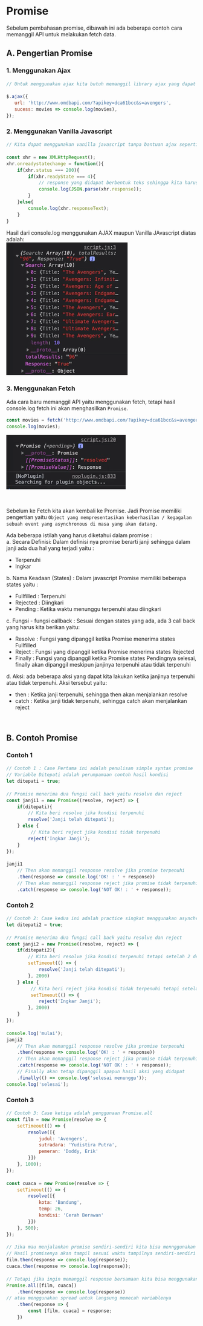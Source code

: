 # Promise

Sebelum pembahasan promise, dibawah ini ada beberapa contoh cara memanggil API untuk melakukan fetch data.

## A. Pengertian Promise
### 1. Menggunakan Ajax

```js
// Untuk menggunakan ajax kita butuh memanggil library ajax yang dapat kita download dari website resminya.Kemudian setelah kita panggil kita dapat gunakan seperti diabwah ini.

$.ajax({
   url: 'http://www.omdbapi.com/?apikey=dca61bcc&s=avengers',
   sucess: movies => console.log(movies), 
});
```

### 2. Menggunakan Vanilla Javascript

```js
// Kita dapat menggunakan vanilla javascript tanpa bantuan ajax seperti dibawah ini:

const xhr = new XMLHttpRequest();
xhr.onreadystatechange = function(){
    if(xhr.status === 200){
        if(xhr.readyState === 4){
            // response yang didapat berbentuk teks sehingga kita harus mengubah menjadi JSOn
            console.log(JSON.parse(xhr.response));
        }
    }else{
        console.log(xhr.responseText);
    }
}
```


Hasil dari console.log menggunakan AJAX maupun Vanilla JAvascript diatas adalah:  
![Ajax Result](images/ajax-result.PNG)

### 3. Menggunakan Fetch

Ada cara baru memanggil API yaitu menggunakan fetch, tetapi hasil console.log fetch ini akan menghasilkan `Promise`.

```js
const movies = fetch('http://www.omdbapi.com/?apikey=dca61bcc&s=avengers');
console.log(movies);
```

![Promise Result](images/promise-result.PNG)

<br />

Sebelum ke Fetch kita akan kembali ke Promise. Jadi Promise memiliki pengertian yaitu
`Object yang mempresentasikan keberhasilan / kegagalan sebuah event yang asynchronous di masa yang akan datang.`

Ada beberapa istilah yang harus diketahui dalam promise :  
a. Secara Definisi: Dalam definisi nya promise berarti janji sehingga dalam janji ada dua hal yang terjadi yaitu :
* Terpenuhi
* Ingkar

b. Nama Keadaan (States) : Dalam javascript Promise memiliki beberapa states yaitu :
* Fullfilled : Terpenuhi
* Rejected : Diingkari
* Pending : Ketika waktu menunggu terpenuhi atau diingkari

c. Fungsi - fungsi callback : Sesuai dengan states yang ada, ada 3 call back yang harus kita berikan yaitu:
* Resolve : Fungsi yang dipanggil ketika Promise menerima states Fullfilled
* Reject : Fungsi yang dipanggil ketika Promise menerima states Rejected
* Finally : Fungsi yang dipanggil ketika Promise states Pendingnya selesai, finally akan dipanggil meskipun janjinya terpenuhi atau tidak terpenuhi

d. Aksi: ada beberapa aksi yang dapat kita lakukan ketika janjinya terpenuhi atau tidak terpenuhi. Aksi tersebut yaitu:
* then : Ketika janji terpenuhi, sehingga then akan menjalankan resolve
* catch : Ketika janji tidak terpenuhi, sehingga catch akan menjalankan reject

<br />

## B. Contoh Promise


### Contoh 1
```js
// Contoh 1 : Case Pertama ini adalah penulisan simple syntax promise
// Variable Ditepati adalah perumpamaan contoh hasil kondisi
let ditepati = true;

// Promise menerima dua fungsi call back yaitu resolve dan reject
const janji1 = new Promise((resolve, reject) => {
    if(ditepati){
        // Kita beri resolve jika kondisi terpenuhi
        resolve('Janji telah ditepati');
    } else {
         // Kita beri reject jika kondisi tidak terpenuhi
        reject('Ingkar Janji');
    }
});

janji1
    // Then akan memanggil response resolve jika promise terpenuhi
    .then(response => console.log('OK! : ' + response))
    // Then akan memanggil response reject jika promise tidak terpenuhi
    .catch(response => console.log('NOT OK! : ' + response));
```

### Contoh 2
```js
// Contoh 2: Case kedua ini adalah practice singkat menggunakan asynchronous
let ditepati2 = true;

// Promise menerima dua fungsi call back yaitu resolve dan reject
const janji2 = new Promise((resolve, reject) => {
    if(ditepati2){
        // Kita beri resolve jika kondisi terpenuhi tetapi setelah 2 detik
        setTimeout(() => {
            resolve('Janji telah ditepati');
        }, 2000)
    } else {
         // Kita beri reject jika kondisi tidak terpenuhi tetapi setelah dua detik
         setTimeout(() => {
            reject('Ingkar Janji');
        }, 2000)
    }
});

console.log('mulai');
janji2
    // Then akan memanggil response resolve jika promise terpenuhi
    .then(response => console.log('OK! : ' + response))
    // Then akan memanggil response reject jika promise tidak terpenuhi
    .catch(response => console.log('NOT OK! : ' + response));
    // Finally akan tetap dipanggil apapun hasil aksi yang didapat
    .finally(() => console.log('selesai menunggu'));
console.log('selesai');
```

### Contoh 3
```js
// Contoh 3: Case ketiga adalah penggunaan Promise.all
const film = new Promise(resolve => {
    setTimeout(() => {
        resolve([{
            judul: 'Avengers',
            sutradara: 'Yudistira Putra',
            pemeran: 'Doddy, Erik'
        }])
    }, 1000);
});

const cuaca = new Promise(resolve => {
    setTimeout(() => {
        resolve([{
            kota: 'Bandung',
            temp: 26,
            kondisi: 'Cerah Berawan'
        }])
    }, 500);
});

// Jika mau menjalankan promise sendiri-sendiri kita bisa mennggunakan seperti dibawah
// Hasil promisenya akan tampil sesuai waktu tampilnya sendiri-sendiri
film.then(response => console.log(response));
cuaca.then(response => console.log(response));

// Tetapi jika ingin memanggil response bersamaan kita bisa menggunakan Promise.all
Promise.all([film, cuaca])
    .then(response => console.log(response))
// atau menggunakan spread untuk langsung memecah variablenya
    .then(response => {
        const [film, cuaca] = response;
    })
```